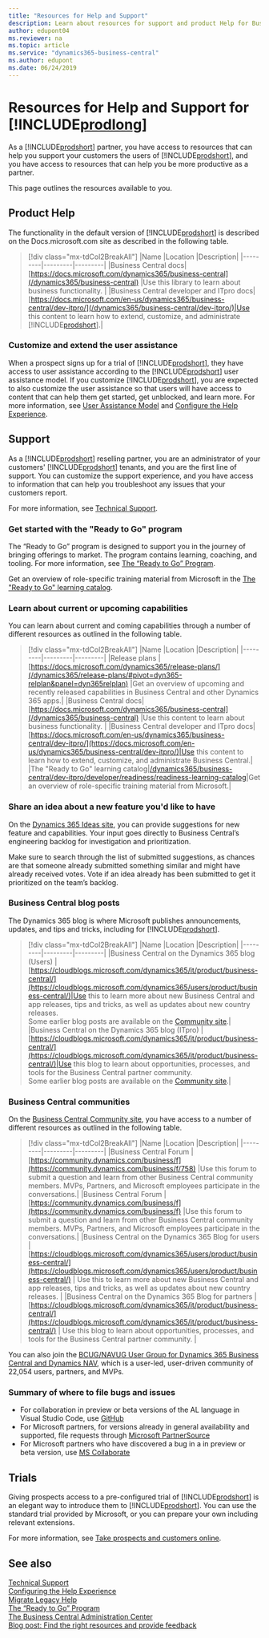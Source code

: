 ```yaml
---
title: "Resources for Help and Support"
description: Learn about resources for support and product Help for Business Central.
author: edupont04
ms.reviewer: na
ms.topic: article
ms.service: "dynamics365-business-central"
ms.author: edupont
ms.date: 06/24/2019
---
```


# Resources for Help and Support for [!INCLUDE[prodlong](includes/prodlong.md)]

As a [!INCLUDE[prodshort](includes/prodshort.md)] partner, you have access to resources that can help you support your customers the users of [!INCLUDE[prodshort](includes/prodshort.md)], and you have access to resources that can help you be more productive as a partner.  

This page outlines the resources available to you.  

## Product Help

The functionality in the default version of [!INCLUDE[prodshort](includes/prodshort.md)] is described on the Docs.microsoft.com site as described in the following table.  

> [!div class="mx-tdCol2BreakAll"]
> |Name  |Location  |Description|
> |---------|---------|---------|
> |Business Central docs|[https://docs.microsoft.com/dynamics365/business-central](/dynamics365/business-central) |Use this library to learn about business functionality. |
> |Business Central developer and ITpro docs|[https://docs.microsoft.com/en-us/dynamics365/business-central/dev-itpro/](/dynamics365/business-central/dev-itpro/)|Use this content to learn how to extend, customize, and administrate [!INCLUDE[prodshort](includes/prodshort.md)].|

### Customize and extend the user assistance

When a prospect signs up for a trial of [!INCLUDE[prodshort](includes/prodshort.md)], they have access to user assistance according to the [!INCLUDE[prodshort](includes/prodshort.md)] user assistance model. If you customize [!INCLUDE[prodshort](includes/prodshort.md)], you are expected to also customize the user assistance so that users will have access to content that can help them get started, get unblocked, and learn more. For more information, see [User Assistance Model](user-assistance.md) and [Configure the Help Experience](deployment/configure-help.md).  

## Support

As a [!INCLUDE[prodshort](includes/prodshort.md)] reselling partner, you are an administrator of your customers' [!INCLUDE[prodshort](includes/prodshort.md)] tenants, and you are the first line of support. You can customize the support experience, and you have access to information that can help you troubleshoot any issues that your customers report.  

For more information, see [Technical Support](technical-support.md).  

### Get started with the "Ready to Go" program

The “Ready to Go” program is designed to support you in the journey of bringing offerings to market. The program contains learning, coaching, and tooling. For more information, see [The “Ready to Go” Program](developer/readiness/readiness-ready-to-go.md).  

Get an overview of role-specific training material from Microsoft in the [The "Ready to Go" learning catalog](developer/readiness/readiness-learning-catalog.md).  

### Learn about current or upcoming capabilities

You can learn about current and coming capabilities through a number of different resources as outlined in the following table.

> [!div class="mx-tdCol2BreakAll"]
> |Name  |Location  |Description|
> |---------|---------|---------|
> |Release plans |[https://docs.microsoft.com/dynamics365/release-plans/](/dynamics365/release-plans/#pivot=dyn365-relplan&panel=dyn365relplan) |Get an overview of upcoming and recently released capabilities in Business Central and other Dynamics 365 apps.|
> |Business Central docs|[https://docs.microsoft.com/dynamics365/business-central](/dynamics365/business-central) |Use this content to learn about business functionality. |
> |Business Central developer and ITpro docs|[https://docs.microsoft.com/en-us/dynamics365/business-central/dev-itpro/](https://docs.microsoft.com/en-us/dynamics365/business-central/dev-itpro/)|Use this content to learn how to extend, customize, and administrate Business Central.|
> |The "Ready to Go" learning catalog|[/dynamics365/business-central/dev-itpro/developer/readiness/readiness-learning-catalog](developer/readiness/readiness-learning-catalog.md)|Get an overview of role-specific training material from Microsoft.|

### Share an idea about a new feature you'd like to have

On the [Dynamics 365 Ideas site](https://aka.ms/bcideas), you can provide suggestions for new feature and capabilities. Your input goes directly to Business Central’s engineering backlog for investigation and prioritization.  

Make sure to search through the list of submitted suggestions, as chances are that someone already submitted something similar and might have already received votes. Vote if an idea already has been submitted to get it prioritized on the team’s backlog.  

### Business Central blog posts

The Dynamics 365 blog is where Microsoft publishes announcements, updates, and tips and tricks, including for [!INCLUDE[prodshort](includes/prodshort.md)].  

> [!div class="mx-tdCol2BreakAll"]
> |Name  |Location  |Description|
> |---------|---------|---------|
> |Business Central on the Dynamics 365 blog (Users) |[https://cloudblogs.microsoft.com/dynamics365/it/product/business-central/](https://cloudblogs.microsoft.com/dynamics365/users/product/business-central/)|Use this to learn more about new Business Central and app releases, tips and tricks, as well as updates about new country releases. </br>Some earlier blog posts are available on the [Community site](https://community.dynamics.com/business/b/financials).|
> |Business Central on the Dynamics 365 blog (ITpro) |[https://cloudblogs.microsoft.com/dynamics365/it/product/business-central/](https://cloudblogs.microsoft.com/dynamics365/it/product/business-central/)|Use this blog to learn about opportunities, processes, and tools for the Business Central partner community. </br>Some earlier blog posts are available on the [Community site](https://community.dynamics.com/business/b/businesscentraldevitpro).|


### Business Central communities

On the [Business Central Community site](https://community.dynamics.com/business), you have access to a number of different resources as outlined in the following table.

> [!div class="mx-tdCol2BreakAll"]
> |Name  |Location  |Description|
> |---------|---------|---------|
> |Business Central Forum |[https://community.dynamics.com/business/f](https://community.dynamics.com/business/f/758) |Use this forum to submit a question and learn from other Business Central community members. MVPs, Partners, and Microsoft employees participate in the conversations.|
> |Business Central Forum |[https://community.dynamics.com/business/f](https://community.dynamics.com/business/f) |Use this forum to submit a question and learn from other Business Central community members. MVPs, Partners, and Microsoft employees participate in the conversations.|
> |Business Central on the Dynamics 365 Blog for users |[https://cloudblogs.microsoft.com/dynamics365/users/product/business-central/](https://cloudblogs.microsoft.com/dynamics365/users/product/business-central/) | Use this to learn more about new Business Central and app releases, tips and tricks, as well as updates about new country releases. |
> |Business Central on the Dynamics 365 Blog for partners |[https://cloudblogs.microsoft.com/dynamics365/it/product/business-central/](https://cloudblogs.microsoft.com/dynamics365/it/product/business-central/) | Use this blog to learn about opportunities, processes, and tools for the Business Central partner community. |


You can also join the [BCUG/NAVUG User Group for Dynamics 365 Business Central and Dynamics NAV](https://www.navug.com/home), which is a user-led, user-driven community of 22,054 users, partners, and MVPs.  

### Summary of where to file bugs and issues

- For collaboration in preview or beta versions of the AL language in Visual Studio Code, use [GitHub](https://github.com/microsoft/al)  
- For Microsoft partners, for versions already in general availability and supported, file requests through [Microsoft PartnerSource](https://mbs.microsoft.com/partnersource/)  
- For Microsoft partners who have discovered a bug in a in preview or beta version, use [MS Collaborate](https://docs.microsoft.com/en-us/collaborate/)  

## Trials

Giving prospects access to a pre-configured trial of [!INCLUDE[prodshort](includes/prodshort.md)] is an elegant way to introduce them to [!INCLUDE[prodshort](includes/prodshort.md)]. You can use the standard trial provided by Microsoft, or you can prepare your own including relevant extensions.  

For more information, see [Take prospects and customers online](deployment/deployment.md#take-prospects-and-customers-online).  

<!-- TODO: Describe how to customize a trial -->

## See also

[Technical Support](technical-support.md)  
[Configuring the Help Experience](deployment/configure-help.md)  
[Migrate Legacy Help](upgrade/migrate-help.md)  
[The “Ready to Go” Program](developer/readiness/readiness-ready-to-go.md)  
[The Business Central Administration Center](administration/tenant-admin-center.md)  
[Blog post: Find the right resources and provide feedback](https://community.dynamics.com/business/b/financials/archive/2018/12/04/find-the-right-resources-and-provide-feedback)  

